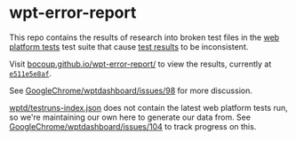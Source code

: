 # wpt-error-report
This repo contains the results of research into broken test files in the [web platform tests](github.com/w3c/web-platform-tests) test suite that cause [test results](http://wpt.fyi) to be inconsistent.

Visit [bocoup.github.io/wpt-error-report/](https://bocoup.github.io/wpt-error-report) to view the results, currently at [`e511e5e8af`](https://github.com/w3c/web-platform-tests/tree/e511e5e8af).

See [GoogleChrome/wptdashboard/issues/98](https://github.com/GoogleChrome/wptdashboard/issues/98) for more discussion.

[wptd/testruns-index.json](https://storage.googleapis.com/wptd/testruns-index.json) does not contain the latest web platform tests run, so we're maintaining our own here to generate our data from. See [GoogleChrome/wptdashboard/issues/104](https://github.com/GoogleChrome/wptdashboard/issues/104) to track progress on this.
